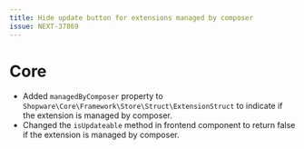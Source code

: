 ```yaml
---
title: Hide update button for extensions managed by composer
issue: NEXT-37869
---
```

# Core
* Added `managedByComposer` property to `Shopware\Core\Framework\Store\Struct\ExtensionStruct` to indicate if the extension is managed by composer.
* Changed the `isUpdateable` method in frontend component to return false if the extension is managed by composer.
